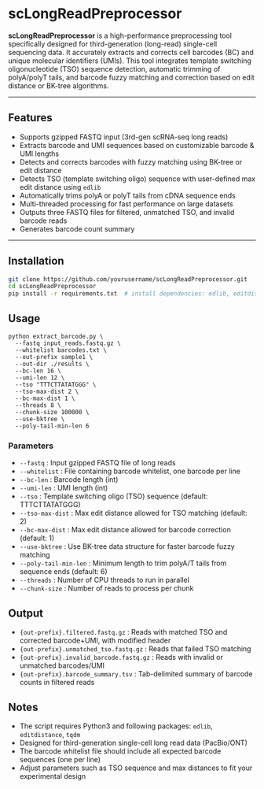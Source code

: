 # scLongReadPreprocessor

**scLongReadPreprocessor** is a high-performance preprocessing tool specifically designed for third-generation (long-read) single-cell sequencing data. It accurately extracts and corrects cell barcodes (BC) and unique molecular identifiers (UMIs). This tool integrates template switching oligonucleotide (TSO) sequence detection, automatic trimming of polyA/polyT tails, and barcode fuzzy matching and correction based on edit distance or BK-tree algorithms.

---

## Features

- Supports gzipped FASTQ input (3rd-gen scRNA-seq long reads)
- Extracts barcode and UMI sequences based on customizable barcode & UMI lengths
- Detects and corrects barcodes with fuzzy matching using BK-tree or edit distance
- Detects TSO (template switching oligo) sequence with user-defined max edit distance using `edlib`
- Automatically trims polyA or polyT tails from cDNA sequence ends
- Multi-threaded processing for fast performance on large datasets
- Outputs three FASTQ files for filtered, unmatched TSO, and invalid barcode reads
- Generates barcode count summary

---

## Installation

```bash
git clone https://github.com/yourusername/scLongReadPreprocessor.git
cd scLongReadPreprocessor
pip install -r requirements.txt  # install dependencies: edlib, editdistance, tqdm
```

## Usage

```
python extract_barcode.py \
  --fastq input_reads.fastq.gz \
  --whitelist barcodes.txt \
  --out-prefix sample1 \
  --out-dir ./results \
  --bc-len 16 \
  --umi-len 12 \
  --tso "TTTCTTATATGGG" \
  --tso-max-dist 2 \
  --bc-max-dist 1 \
  --threads 8 \
  --chunk-size 100000 \
  --use-bktree \
  --poly-tail-min-len 6
```

### Parameters

- `--fastq` : Input gzipped FASTQ file of long reads
- `--whitelist` : File containing barcode whitelist, one barcode per line
- `--bc-len` : Barcode length (int)
- `--umi-len` : UMI length (int)
- `--tso` : Template switching oligo (TSO) sequence (default: TTTCTTATATGGG)
- `--tso-max-dist` : Max edit distance allowed for TSO matching (default: 2)
- `--bc-max-dist` : Max edit distance allowed for barcode correction (default: 1)
- `--use-bktree` : Use BK-tree data structure for faster barcode fuzzy matching
- `--poly-tail-min-len` : Minimum length to trim polyA/T tails from sequence ends (default: 6)
- `--threads` : Number of CPU threads to run in parallel
- `--chunk-size` : Number of reads to process per chunk

## Output

- `{out-prefix}.filtered.fastq.gz` : Reads with matched TSO and corrected barcode+UMI, with modified header
- `{out-prefix}.unmatched_tso.fastq.gz` : Reads that failed TSO matching
- `{out-prefix}.invalid_barcode.fastq.gz` : Reads with invalid or unmatched barcodes/UMI
- `{out-prefix}.barcode_summary.tsv` : Tab-delimited summary of barcode counts in filtered reads

## Notes

- The script requires Python3 and following packages: `edlib`, `editdistance`, `tqdm`
- Designed for third-generation single-cell long read data (PacBio/ONT)
- The barcode whitelist file should include all expected barcode sequences (one per line)
- Adjust parameters such as TSO sequence and max distances to fit your experimental design



